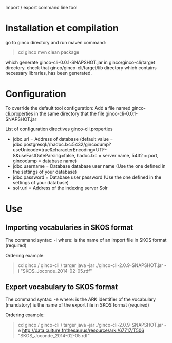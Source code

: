 Import / export command line tool

# Installation et compilation
 go to ginco directory and run maven command:
> cd ginco
> mvn clean package

which generate ginco-cli-0.0.1-SNAPSHOT.jar in ginco/ginco-cli/target directory.
check that ginco/ginco-cli/target/lib directory which contains necessary libraries, has been generated.

# Configuration
To override the default tool configuration: Add a file named ginco-cli.properties in the same
directory that the file ginco-cli-0.0.1-SNAPSHOT.jar

List of configuration directives ginco-cli.properties

* jdbc.url = Address of database (default value = jdbc:postgresql://hadoc.lxc:5432/gincodump?useUnicode=true&amp;characterEncoding=UTF-8&amp;useFastDateParsing=false, hadoc.lxc = server
name, 5432 = port, gincodump = database name)
* jdbc.username = Database database user name (Use the one defined in the settings of your database)
* jdbc.password = Database user password (Use the one defined in the settings of your database)
* solr.url = Address of the indexing server Solr

# Use
## Importing vocabularies in SKOS format
The command syntax: -i <inputFile> where:
<inputFile> is the name of an import file in SKOS format (required)

Ordering example:
> cd ginco / ginco-cli / targer
> java -jar ./ginco-cli-2.0.9-SNAPSHOT.jar -i "SKOS_Joconde_2014-02-05.rdf"

## Export vocabulary to SKOS format
The command syntax: -e <thesaurusid> <outputFile> where:
<thesaurusid> is the ARK identifier of the vocabulary (mandatory)
<outputFile> is the name of the export file in SKOS format (required)

Ordering example:
> cd ginco / ginco-cli / targer
> java -jar ./ginco-cli-2.0.9-SNAPSHOT.jar -e http://data.culture.fr/thesaurus/resource/ark:/67717/T506 "SKOS_Joconde_2014-02-05.rdf"

